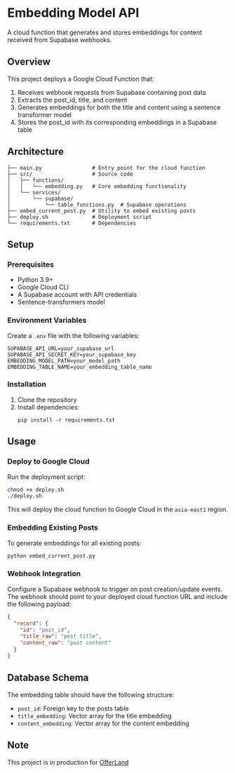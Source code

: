# Embedding Model API

A cloud function that generates and stores embeddings for content received from Supabase webhooks.

## Overview

This project deploys a Google Cloud Function that:
1. Receives webhook requests from Supabase containing post data
2. Extracts the post_id, title, and content
3. Generates embeddings for both the title and content using a sentence transformer model
4. Stores the post_id with its corresponding embeddings in a Supabase table

## Architecture

```
├── main.py                # Entry point for the cloud function
├── src/                   # Source code
│   ├── functions/
│   │   └── embedding.py   # Core embedding functionality
│   └── services/
│       └── supabase/
│           └── table_functions.py  # Supabase operations
├── embed_current_post.py  # Utility to embed existing posts
├── deploy.sh              # Deployment script
└── requirements.txt       # Dependencies
```

## Setup

### Prerequisites

- Python 3.9+
- Google Cloud CLI
- A Supabase account with API credentials
- Sentence-transformers model

### Environment Variables

Create a `.env` file with the following variables:

```
SUPABASE_API_URL=your_supabase_url
SUPABASE_API_SECRET_KEY=your_supabase_key
EMBEDDING_MODEL_PATH=your_model_path
EMBEDDING_TABLE_NAME=your_embedding_table_name
```

### Installation

1. Clone the repository
2. Install dependencies:
   ```
   pip install -r requirements.txt
   ```

## Usage

### Deploy to Google Cloud

Run the deployment script:

```bash
chmod +x deploy.sh
./deploy.sh
```

This will deploy the cloud function to Google Cloud in the `asia-east1` region.

### Embedding Existing Posts

To generate embeddings for all existing posts:

```bash
python embed_current_post.py
```

### Webhook Integration

Configure a Supabase webhook to trigger on post creation/update events. The webhook should point to your deployed cloud function URL and include the following payload:

```json
{
  "record": {
    "id": "post_id",
    "title_raw": "post title",
    "content_raw": "post content"
  }
}
```

## Database Schema

The embedding table should have the following structure:

- `post_id`: Foreign key to the posts table
- `title_embedding`: Vector array for the title embedding
- `content_embedding`: Vector array for the content embedding

## Note
This project is in production for [OfferLand](https://offerland.cc/)
